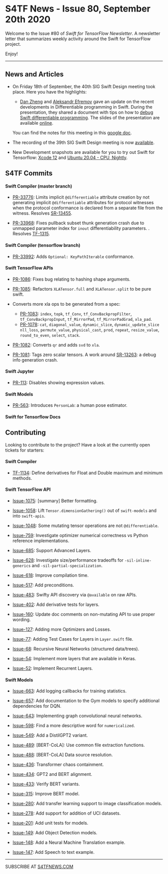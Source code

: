 

S4TF News - Issue 80, September 20th 2020
===================

Welcome to the Issue #80 of *Swift for TensorFlow Newsletter*. A newsletter letter that summarizes weekly activity around the Swift for TensorFlow project.

Enjoy!

---

## News and Articles

* On Friday 18th of September, the 40th SIG Swift Design meeting took place. Here you have the highlights:

    * [Dan Zheng](https://twitter.com/dancherp) and [Aleksandr Efremov](https://www.linkedin.com/in/aleksandr-efremov/) gave an update on the recent developments in Differentiable programming in Swift. During the presentation, they shared a document with tips on how to [debug Swift differentiable programming](https://docs.google.com/document/d/1RK4i-7mfjwJ_a7pogGgw4H-dPw5eOMAV-5oYkgv8n70/edit#). The slides of the presentation are available [online](https://docs.google.com/presentation/d/1ucZOmkTZcRDPH1BoxZRM9ZoX9ZhC1zs_K9ki44wJjX4/edit#slide=id.p).

    You can find the notes for this meeting in this [google doc](https://docs.google.com/document/d/1Fm56p5rV1t2Euh6WLtBFKGqI43ozC3EIjReyLk-LCLU/edit#heading=h.ybjihr2k1s4).

* The recording of the 39th SIG Swift Design meeting is now [available](https://drive.google.com/file/d/1gYTA1s09-clTwCLClr6cBvYmtSr89qpH/view?usp=sharing).

* New Development snapshots are available for you to try out Swift for Tensorflow: [Xcode 12](https://storage.googleapis.com/swift-tensorflow-artifacts/macos-toolchains/swift-tensorflow-DEVELOPMENT-2020-09-16-a-osx.pkg) and [Ubuntu 20.04 - CPU, Nightly](https://storage.googleapis.com/swift-tensorflow-artifacts/nightlies/latest/swift-tensorflow-DEVELOPMENT-ubuntu20.04.tar.gz).


## S4TF Commits

#### Swift Compiler (master branch)

* [PR-33776](https://github.com/apple/swift/pull/33776): Limits implicit `@differentiable` attribute creation by not generating implicit `@differentiable` attributes for protocol witnesses when the protocol conformance is declared from a separate file from the witness. Resolves [SR-13455](https://bugs.swift.org/browse/SR-13455).

* [PR-33968](https://github.com/apple/swift/pull/33968): Fixes pullback subset thunk generation crash due to unmapped parameter index for `inout` differentiability parameters. . Resolves [TF-1315](https://bugs.swift.org/browse/TF-1315).

#### Swift Compiler (tensorflow branch)

* [PR-33992](https://github.com/apple/swift/pull/33992): Adds `Optional: KeyPathIterable` conformance.

#### Swift TensorFlow APIs

* [PR-1086](https://github.com/tensorflow/swift-apis/pull/1086): Fixes bug relating to hashing shape arguments.

* [PR-1085](https://github.com/tensorflow/swift-apis/pull/1085): 
Refactors `XLATensor.full` and `XLATensor.split` to be pure swift.

* Converts more xla ops to be generated from a spec:
    * [PR-1083](https://github.com/tensorflow/swift-apis/pull/1083): `index`, `topk`, `tf_Conv`, `tf_ConvBackpropFilter`, `tf_ConvBackpropInput`, `tf_MirrorPad`, `tf_MirrorPadGrad`, `xla_pad`.
    * [PR-1078](https://github.com/tensorflow/swift-apis/pull/1078): `cat`, `diagonal_value`, `dynamic_slice`, `dynamic_update_slice` `nll_loss`, `permute_value`, `physical_cast`, `prod`, `repeat`, `resize_value`, `round_to_even`, `select`, `stack`.

* [PR-1082](https://github.com/tensorflow/swift-apis/pull/1082): Converts `qr` and adds `svd` to `xla`.

* [PR-1081](https://github.com/tensorflow/swift-apis/pull/1081): Tags zero scalar tensors. A work around [SR-13263](https://bugs.swift.org/browse/SR-13263): a debug info generation crash.

#### Swift Jupyter

* [PR-113](http://github.com/google/swift-jupyter/pull/113): Disables showing expression values.

#### Swift Models

* [PR-563](https://github.com/tensorflow/swift-models/pull/563): Introduces `PersonLab`: a human pose estimator.


#### Swift for Tensorflow Docs

## Contributing

Looking to contribute to the project? Have a look at the currently open tickets for starters:

#### Swift Compiler

* [TF-1134](https://bugs.swift.org/browse/TF-1134): Define derivatives for Float and Double maximum and minimum methods.

#### Swift TensorFlow API

* [Issue-1075](https://github.com/tensorflow/swift-apis/issues/1075): [summary] Better formatting.

* [Issue-1058](https://github.com/tensorflow/swift-apis/issues/1058): Lift `Tensor.dimensionGathering()` out of `swift-models` and into `swift-apis`.

* [Issue-1048](https://github.com/tensorflow/swift-apis/issues/1048): Some mutating tensor operations are not `@differentiable`.

* [Issue-759](https://github.com/tensorflow/swift-apis/issues/759): Investigate optimizer numerical correctness vs Python reference implementations.

* [Issue-685](https://github.com/tensorflow/swift-apis/issues/685): Support Advanced Layers.

* [Issue-628](https://github.com/tensorflow/swift-apis/issues/628): Investigate size/performance tradeoffs for `-sil-inline-generics` and `-sil-partial-specialization`.

* [Issue-618](https://github.com/tensorflow/swift-apis/issues/618): Improve compilation time.

* [Issue-517](https://github.com/tensorflow/swift-apis/issues/517): Add preconditions. 

* [Issue-483](https://github.com/tensorflow/swift-apis/issues/483): Swifty API discovery via `@available` on raw APIs.

* [Issue-402](https://github.com/tensorflow/swift-apis/issues/402): Add derivative tests for layers.

* [Issue-160](https://github.com/tensorflow/swift-apis/issues/160): Update doc comments on non-mutating API to use proper wording.

* [Issue-127](https://github.com/tensorflow/swift-apis/issues/127): Adding more Optimizers and Losses.

* [Issue-77](https://github.com/tensorflow/swift-apis/issues/77):  Adding Test Cases for Layers in `Layer.swift` file.

* [Issue-68](https://github.com/tensorflow/swift-apis/issues/68): Recursive Neural Networks (structured data/trees).

* [Issue-54](https://github.com/tensorflow/swift-apis/issues/54): Implement more layers that are available in Keras.

* [Issue-52](https://github.com/tensorflow/swift-apis/issues/52): Implement Recurrent Layers.

#### Swift Models

* [Issue-663](https://github.com/tensorflow/swift-models/issues/663): Add logging callbacks for training statistics.

* [Issue-657](https://github.com/tensorflow/swift-models/issues/657): Add documentation to the Gym models to specify additional dependencies for DQN.

* [Issue-643](https://github.com/tensorflow/swift-models/issues/643): Implementing graph convolutional neural networks.

* [Issue-598](https://github.com/tensorflow/swift-models/issues/598): Find a more descriptive word for `numericalized`.

* [Issue-549](https://github.com/tensorflow/swift-models/issues/549): Add a DistilGPT2 variant.

* [Issue-489](https://github.com/tensorflow/swift-models/issues/489): [BERT-CoLA]: Use common file extraction functions.

* [Issue-488](https://github.com/tensorflow/swift-models/issues/488): [BERT-CoLA] Data source resolution.

* [Issue-436](https://github.com/tensorflow/swift-models/issues/436): Transformer chaos containment.

* [Issue-434](https://github.com/tensorflow/swift-models/issues/434): GPT2 and BERT alignment.

* [Issue-433](https://github.com/tensorflow/swift-models/issues/433): Verify BERT variants.

* [Issue-315](https://github.com/tensorflow/swift-models/issues/315): Improve BERT model.

* [Issue-280](https://github.com/tensorflow/swift-models/issues/280): Add transfer learning support to image classification models.

* [Issue-278](https://github.com/tensorflow/swift-models/issues/278): Add support for addition of UCI datasets.

* [Issue-201](https://github.com/tensorflow/swift-models/issues/201): Add unit tests for models.

* [Issue-149](https://github.com/tensorflow/swift-models/issues/149): Add Object Detection models.

* [Issue-148](https://github.com/tensorflow/swift-models/issues/148): Add a Neural Machine Translation example. 

* [Issue-147](https://github.com/tensorflow/swift-models/issues/147): Add Speech to text example.

---

SUBSCRIBE AT [S4TFNEWS.COM](https://www.s4tfnews.com/)
